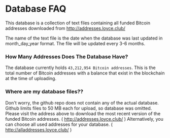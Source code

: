 # Database FAQ

This database is a collection of text files containing all funded Bitcoin addresses downloaded from http://addresses.loyce.club/

The name of the text file is the date when the database was last updated in month_day_year format. The file will be updated every 3-6 months.

### How Many Addresses Does The Database Have?

The database currently holds `43,212,954 Bitcoin addresses`. This is the total number of Bitcoin addresses with a balance that exist in the blockchain at the time of uploading.

### Where are my database files??

Don't worry, the github repo does not contain any of the actual database. Github limits files to 50 MB each for upload, so database was omitted.
Please visit the address above to download the most recent version of the funded Bitcoin addresses. ( http://addresses.loyce.club/ )
Alternatively, you can choose all used addresses for your database. ( http://alladdresses.loyce.club/ )
